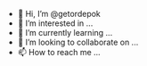- 👋 Hi, I’m @getordepok
- 👀 I’m interested in ...
- 🌱 I’m currently learning ...
- 💞️ I’m looking to collaborate on ...
- 📫 How to reach me ...

<!---
getordepok/getordepok is a ✨ special ✨ repository because its `README.md` (this file) appears on your GitHub profile.
You can click the Preview link to take a look at your changes.
--->
